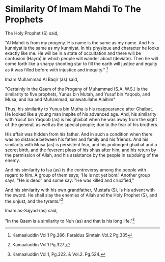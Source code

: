 Similarity Of Imam Mahdi To The Prophets
========================================

The Holy Prophet (S) said,

"Al Mahdi is from my progeny. His name is the same as my name. And his
kunniyat is the same as my kunniyat. In his physique and character he
looks exactly like me. He will be in a state of occultation and there
will be confusion (Hayra) in which people will wander about (deviate).
Then he will come forth like a sharpy shooting star to fill the earth
will justice and equity as it was filled before with injustice and
inequity." [^1]

Imam Muhammad Al Baqir (as) said,

"Certainly in the Qaem of the Progeny of Muhammad (S.A. W.S.) is the
similarity to five prophets, Yunus bin Mutah, and Yusuf bin Yaqoob, and
Musa, and Isa and Muhammad, salawatullahe Alaihim"

Thus, his similarity to Yunus bin Mutha is his reappearance after
Ghaibat. He looked like a young man inspite of his advanced age. And,
his similarity with Yusuf bin Yaqoob (as) is his ghaibat when he was
away from the sight of the general, as well as the special people; due
to the fear of his brothers.

His affair was hidden from his father. And in such a condition when
there was no distance between his father and family and his friends. And
his similarity with Musa (as) is persistent fear, and his prolonged
ghaibat and a secret birth, and the feverent pleas of his shias after
him, and his return by the permission of Allah, and his assistance by
the people in subduing of the enemy.

And his similarity to Isa (as) is the controversy among the people with
regard to him. A group of them says; 'He is not yet bom.' Another group
says, "He is dead” and some say: "He was killed and crucified,"

And his similarity with his own grandfather, Mustafa (S), is his advent
with the sword. He shall slay the enemies of Allah and the Holy Prophet
(S), and the unjust, and the tyrants."[^2]

Imam as-Sajyad (as) said,

"In the Qaem is a similarity to Nuh (as) and that is his long life."[^3]

[^1]: Kamaaluddin Vol.1 Pg.286. Faraidus Simtain Vol.2 Pg.335

[^2]: Kamaaluddin Vol.1 Pg.327.

[^3]: Kamaaluddin Vol.1, Pg.322. & Vol.2. Pg.524.


